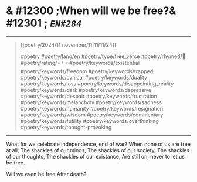 # & #12300 ;When will we be free?& #12301 ; *`EN#284`*

---

> [[poetry/2024/11 november/11|11/11/24]]
> 
> #poetry 
> #poetry/lang/en 
> #poetry/type/free_verse 
> #poetry/rhymed/🔴 
> #poetry/rating/⭐⭐⭐ 
> #poetry/keywords/existential #poetry/keywords/freedom #poetry/keywords/trapped #poetry/keywords/cynical #poetry/keywords/duality #poetry/keywords/loss #poetry/keywords/disappointing_reality #poetry/keywords/dark #poetry/keywords/depressive #poetry/keywords/despair #poetry/keywords/frustration #poetry/keywords/melancholy #poetry/keywords/sadness #poetry/keywords/humanity #poetry/keywords/resignation #poetry/keywords/wisdom #poetry/keywords/commentary #poetry/keywords/futility #poetry/keywords/overthinking #poetry/keywords/thought-provoking 

---

What for we celebrate independence, end of war?
When none of us are free at all;
The shackles of our minds,
The shackles of our society,
The shackles of our thoughts,
The shackles of our existance,
Are still on, never to let us be free.

Will we even be free
After death?